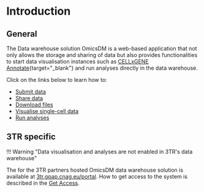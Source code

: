 # Introduction

## General

The Data warehouse solution OmicsDM is a web-based application that not only 
allows the storage and sharing of data but also provides functionalities to 
start data visualisation instances such as [CELLxGENE Annotate](https://github.com/chanzuckerberg/cellxgene){target="_blank"}
and run analyses directly in the data warehouse.

Click on the links below to learn how to:

- [Submit data](../data-submission)
- [Share data](../data-sharing)
- [Download files](../file-download)
- [Visualise single-cell data](../data-visualisation)
- [Run analyses](/data-analyses)

## 3TR specific

!!! Warning "Data visualisation and analyses are not enabled in 3TR's data warehouse"

The for the 3TR partners hosted OmicsDM data warehouse solution is available at 
[3tr.gpap.cnag.eu/portal](https://3tr.gpap.cnag.eu/portal).
How to get access to the system is described in the [Get Access](../user-guide/get-access-3tr.md).